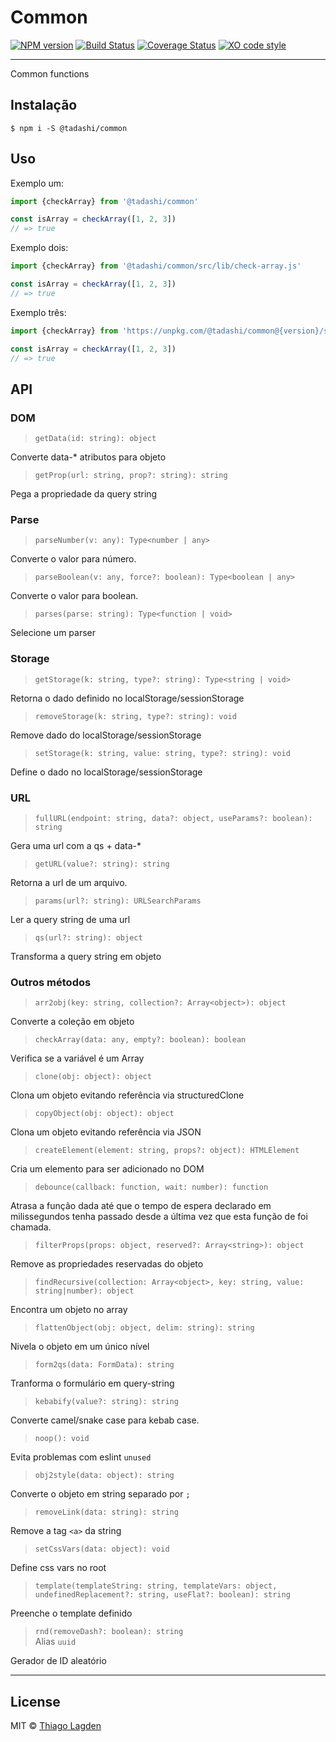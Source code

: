 # Common

[![NPM version][npm-img]][npm]
[![Build Status][ci-img]][ci]
[![Coverage Status][coveralls-img]][coveralls]
[![XO code style][xo-img]][xo]


[npm-img]:         https://img.shields.io/npm/v/@tadashi/common.svg
[npm]:             https://www.npmjs.com/package/@tadashi/common
[ci-img]:          https://github.com/lagden/common/actions/workflows/nodejs.yml/badge.svg
[ci]:              https://github.com/lagden/common/actions/workflows/nodejs.yml
[coveralls-img]:   https://coveralls.io/repos/github/lagden/common/badge.svg?branch=main
[coveralls]:       https://coveralls.io/github/lagden/common?branch=main
[xo-img]:          https://img.shields.io/badge/code_style-XO-5ed9c7.svg
[xo]:              https://github.com/sindresorhus/xo


---


Common functions

## Instalação

```
$ npm i -S @tadashi/common
```


## Uso

Exemplo um:

```js
import {checkArray} from '@tadashi/common'

const isArray = checkArray([1, 2, 3])
// => true
```

Exemplo dois:

```js
import {checkArray} from '@tadashi/common/src/lib/check-array.js'

const isArray = checkArray([1, 2, 3])
// => true
```

Exemplo três:

```js
import {checkArray} from 'https://unpkg.com/@tadashi/common@{version}/src/lib/check-array.js'

const isArray = checkArray([1, 2, 3])
// => true
```


## API

### DOM

> `getData(id: string): object`

Converte data-* atributos para objeto


> `getProp(url: string, prop?: string): string`

Pega a propriedade da query string


### Parse

> `parseNumber(v: any): Type<number | any>`

Converte o valor para número.


> `parseBoolean(v: any, force?: boolean): Type<boolean | any>`

Converte o valor para boolean.


> `parses(parse: string): Type<function | void>`

Selecione um parser


### Storage

> `getStorage(k: string, type?: string): Type<string | void>`

Retorna o dado definido no localStorage/sessionStorage


> `removeStorage(k: string, type?: string): void`

Remove dado do localStorage/sessionStorage


> `setStorage(k: string, value: string, type?: string): void`

Define o dado no localStorage/sessionStorage


### URL

> `fullURL(endpoint: string, data?: object, useParams?: boolean): string`

Gera uma url com a qs + data-*


> `getURL(value?: string): string`

Retorna a url de um arquivo.


> `params(url?: string): URLSearchParams`

Ler a query string de uma url


> `qs(url?: string): object`

Transforma a query string em objeto


### Outros métodos

> `arr2obj(key: string, collection?: Array<object>): object`

Converte a coleção em objeto


> `checkArray(data: any, empty?: boolean): boolean`

Verifica se a variável é um Array


> `clone(obj: object): object`

Clona um objeto evitando referência via structuredClone


> `copyObject(obj: object): object`

Clona um objeto evitando referência via JSON


> `createElement(element: string, props?: object): HTMLElement`

Cria um elemento para ser adicionado no DOM


> `debounce(callback: function, wait: number): function`

Atrasa a função dada até que o tempo de espera declarado em milissegundos tenha passado desde a última vez que esta função de foi chamada.


> `filterProps(props: object, reserved?: Array<string>): object`

Remove as propriedades reservadas do objeto


> `findRecursive(collection: Array<object>, key: string, value: string|number): object`

Encontra um objeto no array


> `flattenObject(obj: object, delim: string): string`

Nivela o objeto em um único nível


> `form2qs(data: FormData): string`

Tranforma o formulário em query-string


> `kebabify(value?: string): string`

Converte camel/snake case para kebab case.


> `noop(): void`

Evita problemas com eslint `unused`


> `obj2style(data: object): string`

Converte o objeto em string separado por `;`


> `removeLink(data: string): string`

Remove a tag `<a>` da string


> `setCssVars(data: object): void`

Define css vars no root


> `template(templateString: string, templateVars: object, undefinedReplacement?: string, useFlat?: boolean): string`

Preenche o template definido


> `rnd(removeDash?: boolean): string`  
> Alias `uuid`

Gerador de ID aleatório


---


## License

MIT © [Thiago Lagden](http://github.com/lagden)
